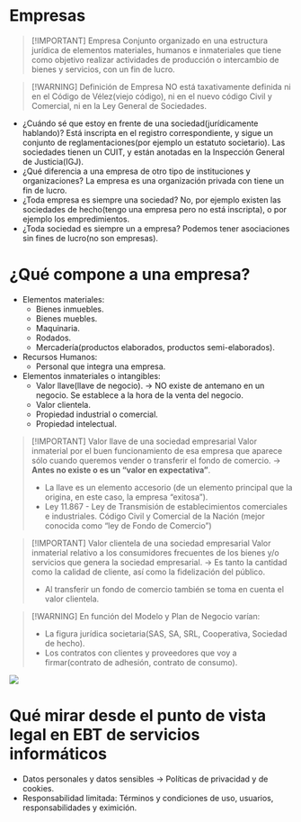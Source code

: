 # Empresas

> [!IMPORTANT] Empresa
> Conjunto organizado en una estructura jurídica de elementos materiales, humanos e inmateriales que tiene como objetivo realizar actividades de producción o intercambio de bienes y servicios, con un fin de lucro.
 

> [!WARNING] Definición de Empresa
> NO está taxativamente definida ni en el Código de Vélez(viejo código), ni en el nuevo código Civil y Comercial, ni en la Ley General de Sociedades.


- ¿Cuándo sé que estoy en frente de una sociedad(jurídicamente hablando)? Está inscripta en el registro correspondiente, y sigue un conjunto de reglamentaciones(por ejemplo un estatuto societario). Las sociedades tienen un CUIT, y están anotadas en la Inspección General de Justicia(IGJ).
- ¿Qué diferencia a una empresa de otro tipo de instituciones y organizaciones? La empresa es una organización privada con tiene un fin de lucro.
- ¿Toda empresa es siempre una sociedad? No, por ejemplo existen las sociedades de hecho(tengo una empresa pero no está inscripta), o por ejemplo los empredimientos.
- ¿Toda sociedad es siempre un a empresa? Podemos tener asociaciones sin fines de lucro(no son empresas).

# ¿Qué compone a una empresa?

- Elementos materiales:
	- Bienes inmuebles.
	- Bienes muebles.
	- Maquinaria.
	- Rodados.
	- Mercadería(productos elaborados, productos semi-elaborados).
- Recursos Humanos:
	- Personal que integra una empresa.
- Elementos inmateriales o intangibles:
	- Valor llave(llave de negocio). -> NO existe de antemano en un negocio. Se establece a la hora de la venta del negocio.
	- Valor clientela.
	- Propiedad industrial o comercial.
	- Propiedad intelectual.


> [!IMPORTANT] Valor llave de una sociedad empresarial
> Valor inmaterial por el buen funcionamiento de esa empresa que aparece sólo cuando queremos vender o transferir el fondo de comercio. -> **Antes no existe o es un “valor en expectativa”**.
> - La llave es un elemento accesorio (de un elemento principal que la origina, en este caso, la empresa “exitosa”).
> - Ley 11.867 - Ley de Transmisión de establecimientos comerciales e industriales. Código Civil y Comercial de la Nación (mejor conocida como “ley de Fondo de Comercio”)


> [!IMPORTANT] Valor clientela de una sociedad empresarial
> Valor inmaterial relativo a los consumidores frecuentes de los bienes y/o servicios que genera la sociedad empresarial. -> Es tanto la cantidad como la calidad de cliente, así como la fidelización del público.
> - Al transferir un fondo de comercio también se toma en cuenta el valor clientela.


> [!WARNING] En función del Modelo y Plan de Negocio varían:
> - La figura jurídica societaria(SAS, SA, SRL, Cooperativa, Sociedad de hecho).
> - Los contratos con clientes y proveedores que voy a firmar(contrato de adhesión, contrato de consumo).

![](Pasted%20image%2020241105082319.png)

# Qué mirar desde el punto de vista legal en EBT de servicios informáticos

- Datos personales y datos sensibles -> Políticas de privacidad y de cookies.
- Responsabilidad limitada: Términos y condiciones de uso, usuarios, responsabilidades y eximición.

